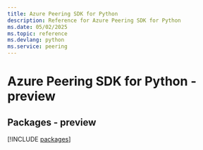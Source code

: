 ```yaml
---
title: Azure Peering SDK for Python
description: Reference for Azure Peering SDK for Python
ms.date: 05/02/2025
ms.topic: reference
ms.devlang: python
ms.service: peering
---
```

# Azure Peering SDK for Python - preview
## Packages - preview
[!INCLUDE [packages](peering-index.md)]